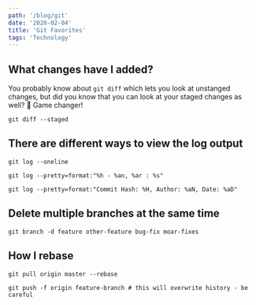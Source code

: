 ```yaml
---
path: '/blog/git'
date: '2020-02-04'
title: 'Git Favorites'
tags: 'Technology'
---
```


## What changes have I added?
You probably know about `git diff` which lets you look at unstanged changes, but did you know that you can look at your staged changes as well?  🙌 Game changer!
```
git diff --staged
```

## There are different ways to view the log output

    git log --oneline

    git log --pretty=format:"%h - %an, %ar : %s"

    git log --pretty=format:"Commit Hash: %H, Author: %aN, Date: %aD"

## Delete multiple branches at the same time
```
git branch -d feature other-feature bug-fix moar-fixes
```

## How I rebase
    git pull origin master --rebase  

    git push -f origin feature-branch # this will overwrite history - be careful